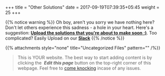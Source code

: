 +++
title = "Other Solutions"
date =  2017-09-19T07:39:35+05:45
weight = 25
+++

{{% notice warning %}}
Oh boy, aren't you sorry we have nothing here? Don't let others experience this sadness - a hole in your heart. Here's a suggestion: [__Upload the solutions that you're about to make soon ;)__](/8thSem/en/how-to-contribute). Too complicated? Easily Upload on our __[Slack](https://join.slack.com/t/csitauthority/shared_invite/enQtMjgwOTA1NjExMzQ1LTc2Yzg0ODkyNzcxYjkyNzczOTdiMDE1OTIxNzg4MjNkOWJlM2U2MDc3OTBiOGQ4YWE0YTNlNDFkYWE2NjNlOTk)__
{{% /notice %}}

{{% attachments style="none" title="Uncategorized Files" pattern="" /%}}

> This is YOUR website. The best way to start adding content is by clicking the <i class="fa fa-code-fork">&nbsp;__Edit this page__</i> button on the top-right corner of this webpage. Feel free to [come knocking](https://m.me/CSITauthority "We're responsive on messenger!") incase of any issues.
